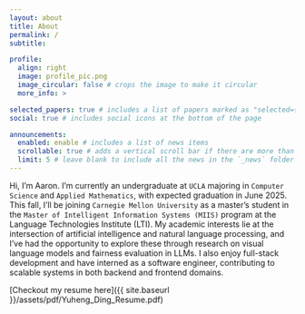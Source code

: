 ```yaml
---
layout: about
title: About
permalink: /
subtitle:

profile:
  align: right
  image: profile_pic.png
  image_circular: false # crops the image to make it circular
  more_info: >

selected_papers: true # includes a list of papers marked as "selected={true}"
social: true # includes social icons at the bottom of the page

announcements:
  enabled: enable # includes a list of news items
  scrollable: true # adds a vertical scroll bar if there are more than 3 news items
  limit: 5 # leave blank to include all the news in the `_news` folder
---
```


Hi, I’m Aaron. I’m currently an undergraduate at `UCLA` majoring in `Computer Science` and `Applied Mathematics`, with expected graduation in June 2025. This fall, I’ll be joining `Carnegie Mellon University` as a master’s student in the `Master of Intelligent Information Systems (MIIS)` program at the Language Technologies Institute (LTI). My academic interests lie at the intersection of artificial intelligence and natural language processing, and I’ve had the opportunity to explore these through research on visual language models and fairness evaluation in LLMs. I also enjoy full-stack development and have interned as a software engineer, contributing to scalable systems in both backend and frontend domains.

[Checkout my resume here]({{ site.baseurl }}/assets/pdf/Yuheng_Ding_Resume.pdf)

<!-- Write your biography here. Tell the world about yourself. Link to your favorite [subreddit](http://reddit.com). You can put a picture in, too. The code is already in, just name your picture `prof_pic.jpg` and put it in the `img/` folder.

Put your address / P.O. box / other info right below your picture. You can also disable any of these elements by editing `profile` property of the YAML header of your `_pages/about.md`. Edit `_bibliography/papers.bib` and Jekyll will render your [publications page](/al-folio/publications/) automatically.

Link to your social media connections, too. This theme is set up to use [Font Awesome icons](https://fontawesome.com/) and [Academicons](https://jpswalsh.github.io/academicons/), like the ones below. Add your Facebook, Twitter, LinkedIn, Google Scholar, or just disable all of them. -->
